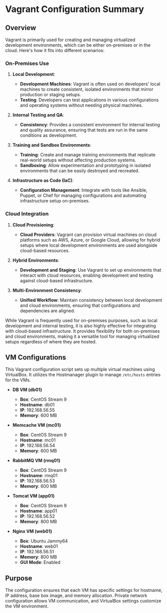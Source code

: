 # Vagrant Configuration Summary

## Overview

Vagrant is primarily used for creating and managing virtualized development environments, which can be either on-premises or in the cloud. Here's how it fits into different scenarios:

### On-Premises Use

1. **Local Development**:
   - **Development Machines**: Vagrant is often used on developers' local machines to create consistent, isolated environments that mirror production or staging setups.
   - **Testing**: Developers can test applications in various configurations and operating systems without needing physical machines.

2. **Internal Testing and QA**:
   - **Consistency**: Provides a consistent environment for internal testing and quality assurance, ensuring that tests are run in the same conditions as development.

3. **Training and Sandbox Environments**:
   - **Training**: Create and manage training environments that replicate real-world setups without affecting production systems.
   - **Sandboxing**: Allow experimentation and prototyping in isolated environments that can be easily destroyed and recreated.

4. **Infrastructure as Code (IaC)**:
   - **Configuration Management**: Integrate with tools like Ansible, Puppet, or Chef for managing configurations and automating infrastructure setup on-premises.

### Cloud Integration

1. **Cloud Provisioning**:
   - **Cloud Providers**: Vagrant can provision virtual machines on cloud platforms such as AWS, Azure, or Google Cloud, allowing for hybrid setups where local development environments are used alongside cloud-based resources.

2. **Hybrid Environments**:
   - **Development and Staging**: Use Vagrant to set up environments that interact with cloud resources, enabling development and testing against cloud-based infrastructure.

3. **Multi-Environment Consistency**:
   - **Unified Workflow**: Maintain consistency between local development and cloud environments, ensuring that configurations and dependencies are aligned.

While Vagrant is frequently used for on-premises purposes, such as local development and internal testing, it is also highly effective for integrating with cloud-based infrastructure. It provides flexibility for both on-premises and cloud environments, making it a versatile tool for managing virtualized setups regardless of where they are hosted.




## VM Configurations
This Vagrant configuration script sets up multiple virtual machines using VirtualBox. It utilizes the Hostmanager plugin to manage `/etc/hosts` entries for the VMs.

- **DB VM (db01)**
  - **Box**: CentOS Stream 9
  - **Hostname**: db01
  - **IP**: 192.168.56.55
  - **Memory**: 600 MB

- **Memcache VM (mc01)**
  - **Box**: CentOS Stream 9
  - **Hostname**: mc01
  - **IP**: 192.168.56.54
  - **Memory**: 600 MB

- **RabbitMQ VM (rmq01)**
  - **Box**: CentOS Stream 9
  - **Hostname**: rmq01
  - **IP**: 192.168.56.53
  - **Memory**: 600 MB

- **Tomcat VM (app01)**
  - **Box**: CentOS Stream 9
  - **Hostname**: app01
  - **IP**: 192.168.56.52
  - **Memory**: 800 MB

- **Nginx VM (web01)**
  - **Box**: Ubuntu Jammy64
  - **Hostname**: web01
  - **IP**: 192.168.56.51
  - **Memory**: 800 MB
  - **GUI Mode**: Enabled

## Purpose

The configuration ensures that each VM has specific settings for hostname, IP address, base box image, and memory allocation. Private network configuration allows VM communication, and VirtualBox settings customize the VM environment.
